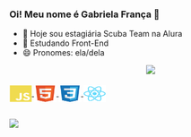 ### Oi! Meu nome é Gabriela França 👋

- 🔭 Hoje sou estagiária Scuba Team na Alura
- 🌱 Estudando Front-End
- 😄 Pronomes: ela/dela

<div align="center">
  <a href="https://github.com/gabifrancamr">
  <img height="180em" src="https://github-readme-stats.vercel.app/api/top-langs/?username=gabifrancamr&layout=compact&langs_count=7&theme=monokai"/>
</div>

<div style="display: inline_block"><br>
  <img align="center" alt="simbolo do Javascript" height="30" width="40" src="https://raw.githubusercontent.com/devicons/devicon/master/icons/javascript/javascript-plain.svg">
  <img align="center" alt="simbolo do HTML" height="30" width="40" src="https://raw.githubusercontent.com/devicons/devicon/master/icons/html5/html5-original.svg">
  <img align="center" alt="simbolo do CSS" height="30" width="40" src="https://raw.githubusercontent.com/devicons/devicon/master/icons/css3/css3-original.svg">
  <img align="center" alt="simbolo do CSS" height="30" width="40" src="https://raw.githubusercontent.com/devicons/devicon/master/icons/react/react-original.svg">
</div>

##
<div>
  <a href="https://www.linkedin.com/in/gabriela-fran%C3%A7a-ab2874233/" target="_blank"><img src="https://img.shields.io/badge/-LinkedIn-%230077B5?style=for-the-     badge&logo=linkedin&logoColor=white" target="_blank"></a> 
 </div>

